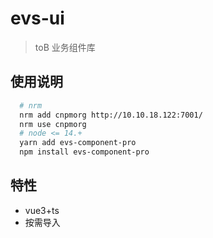 # evs-ui

> toB 业务组件库

## 使用说明

```bash
  # nrm
  nrm add cnpmorg http://10.10.18.122:7001/
  nrm use cnpmorg
  # node <= 14.+
  yarn add evs-component-pro
  npm install evs-component-pro
```

## 特性

- vue3+ts
- 按需导入
